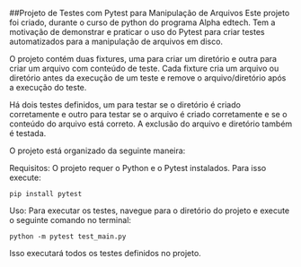 ##Projeto de Testes com Pytest para Manipulação de Arquivos
Este projeto foi criado, durante o curso de python do programa Alpha edtech. Tem a motivação de demonstrar e praticar o uso do Pytest para criar testes automatizados para a manipulação de arquivos em disco.

O projeto contém duas fixtures, uma para criar um diretório e outra para criar um arquivo com conteúdo de teste. Cada fixture cria um arquivo ou diretório antes da execução de um teste e remove o arquivo/diretório após a execução do teste.

Há dois testes definidos, um para testar se o diretório é criado corretamente e outro para testar se o arquivo é criado corretamente e se o conteúdo do arquivo está correto. A exclusão do arquivo e diretório também é testada.

O projeto está organizado da seguinte maneira:

Requisitos:
O projeto requer o Python e o Pytest instalados. Para isso execute:

```
pip install pytest
```

Uso:
Para executar os testes, navegue para o diretório do projeto e execute o seguinte comando no terminal:

```
python -m pytest test_main.py
```

Isso executará todos os testes definidos no projeto.
